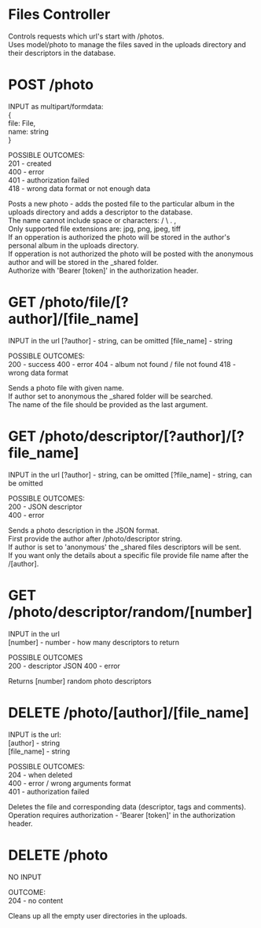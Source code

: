 # Files Controller
Controls requests which url's start with /photos.  
Uses model/photo to manage the files saved in the uploads directory and their descriptors in the database.  


# POST /photo  
 INPUT as multipart/formdata:  
{  
    file: File,  
    name: string  
}    
 
POSSIBLE OUTCOMES:  
    201 - created  
    400 - error  
    401 - authorization failed  
    418 - wrong data format or not enough data  


Posts a new photo - adds the posted file to the particular album in the uploads directory and adds a descriptor to the database.  
The name cannot include space or characters: / \ . ,  
Only supported file extensions are: jpg, png, jpeg, tiff  
If an opperation is authorized the photo will be stored in the author's personal album in the uploads directory.  
If opperation is not authorized the photo will be posted with the anonymous author and will be stored in the _shared folder.  
Authorize with 'Bearer [token]' in the authorization header.  

# GET /photo/file/[?author]/[file_name]
INPUT in the url
    [?author] - string, can be omitted
    [file_name] - string

POSSIBLE OUTCOMES:  
    200 - success
    400 - error
    404 - album not found / file not found
    418 - wrong data format


Sends a photo file with given name.  
If author set to anonymous the _shared folder will be searched.  
The name of the file should be provided as the last argument.  


# GET /photo/descriptor/[?author]/[?file_name]
INPUT in the url
    [?author] - string, can be omitted
    [?file_name] - string, can be omitted

POSSIBLE OUTCOMES:  
    200 - JSON descriptor  
    400 - error  


Sends a photo description in the JSON format.  
First provide the author after /photo/descriptor string.  
If author is set to 'anonymous' the _shared files descriptors will be sent.  
If you want only the details about a specific file provide file name after the /[author].  


# GET /photo/descriptor/random/[number]
INPUT in the url  
    [number] - number - how many descriptors to return

POSSIBLE OUTCOMES  
    200 - descriptor JSON
    400 - error

Returns [number] random photo descriptors


# DELETE /photo/[author]/[file_name]
INPUT is the url:  
    [author] - string  
    [file_name] - string  

POSSIBLE OUTCOMES:  
    204 - when deleted  
    400 - error / wrong arguments format  
    401 - authorization failed  

Deletes the file and corresponding data (descriptor, tags and comments).  
Operation requires authorization - 'Bearer [token]' in the authorization header.    

# DELETE /photo
NO INPUT  

OUTCOME:  
    204 - no content  

Cleans up all the empty user directories in the uploads.    

